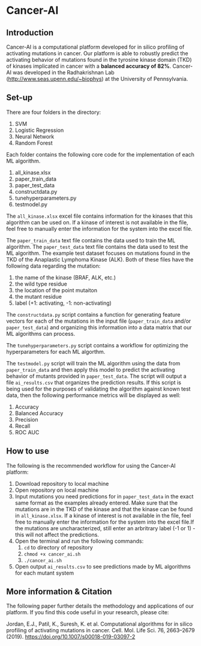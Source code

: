 # Cancer-AI

## Introduction 
Cancer-AI is a computational platform developed for in silico profiling of activating mutations in cancer. Our platform is able to robustly predict the activating behavior of mutations found in the tyrosine kinase domain (TKD) of kinases implicated in cancer with a **balanced accuracy of 82%**. Cancer-AI was developed in the Radhakrishnan Lab (http://www.seas.upenn.edu/~biophys) at the University of Pennsylvania. 

## Set-up  
There are four folders in the directory: 

1. SVM 
2. Logistic Regression
3. Neural Network
4. Random Forest 

Each folder contains the following core code for the implementation of each ML algorithm. 

1. all_kinase.xlsx 
2. paper_train_data
3. paper_test_data 
4. constructdata.py
5. tunehyperparameters.py
6. testmodel.py 

The `all_kinase.xlsx` excel file contains information for the kinases that this algorithm can be used on. If a kinase of interest is not available in the file, feel free to manually enter the information for the system into the excel file. 

The `paper_train_data` text file contains the data used to train the ML algorithm. The `paper_test_data` text file contains the data used to test the ML algorithm. The example test dataset focuses on mutations found in the TKD of the Anaplastic Lymphoma Kinase (ALK). Both of these files have the following data regarding the mutation: 

1. the name of the kinase (BRAF, ALK, etc.) 
2. the wild type residue
3. the location of the point mutaiton 
4. the mutant residue 
5. label (+1: activating, -1: non-activating) 

The `constructdata.py` script contains a function for generating feature vectors for each of the mutations in the input file (`paper_train_data` and/or `paper_test_data`) and organizing this information into a data matrix that our ML algorithms can process. 

The `tunehyperparameters.py` script contains a workflow for optimizing the hyperparameters for each ML algorthm. 

The `testmodel.py` script will train the ML algorithm using the data from `paper_train_data` and then apply this model to predict the activating behavior of mutants provided in `paper_test_data`. The script will output a file `ai_results.csv` that organizes the prediction results. If this script is being used for the purposes of validating the algorithm against known test data, then the following performance metrics will be displayed as well: 

1. Accuracy 
2. Balanced Accuracy 
3. Precision 
4. Recall 
5. ROC AUC 

## How to use
The following is the recommended workflow for using the Cancer-AI platform:

1. Download repository to local machine
2. Open repository on local machine 
3. Input mutations you need predictions for in `paper_test_data` in the exact same format as the examples already entered. Make sure that the mutations are in the TKD of the kinase and that the kinase can be found in `all_kinase.xlsx`. If a kinase of interest is not available in the file, feel free to manually enter the information for the system into the excel file.If the mutations are uncharacterized, still enter an arbritrary label (-1 or 1) - this will not affect the predictions. 
4. Open the terminal and run the following commands: 
   1. `cd` to directory of repository 
   2. `chmod +x cancer_ai.sh`
   3. `./cancer_ai.sh`
4. Open output `ai_results.csv` to see predictions made by ML algorithms for each mutant system 

## More information & Citation
The following paper further details the methodology and applications of our platform. If you find this code useful in your research, please cite: 

Jordan, E.J., Patil, K., Suresh, K. et al. Computational algorithms for in silico profiling of activating mutations in cancer. Cell. Mol. Life Sci. 76, 2663–2679 (2019). https://doi.org/10.1007/s00018-019-03097-2
